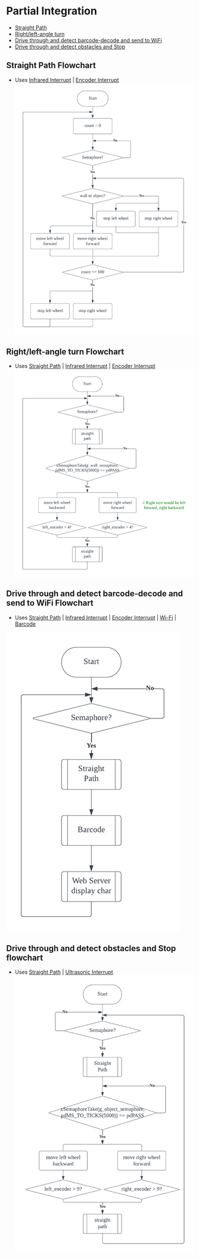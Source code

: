# Partial Integration
- [Straight Path](#straight-path-flowchart)
- [Right/left-angle turn](#rightleft-angle-turn-flowchart)
- [Drive through and detect barcode-decode and send to WiFi](#drive-through-and-detect-barcode-decode-and-send-to-wifi-flowchart)
- [Drive through and detect obstacles and Stop](#drive-through-and-detect-obstacles-and-stop-flowchart)

## Straight Path Flowchart
  - Uses [Infrared Interrupt](../partial_integration_include#left-right-front-infrared-interrupt-flowchart) | [Encoder Interrupt](../driver/encoder/README.md#flowchart)
![straight_flow](../images/partial/partial_straight_flow.png)

## Right/left-angle turn Flowchart
  - Uses [Straight Path](#straight-path-flowchart) | [Infrared Interrupt](../partial_integration_include#left-right-front-infrared-interrupt-flowchart) | [Encoder Interrupt](../driver/encoder/README.md#flowchart)
![turn_flow](../images/partial/partial_turn_flow.png)

## Drive through and detect barcode-decode and send to WiFi Flowchart
  - Uses [Straight Path](#straight-path-flowchart) | [Infrared Interrupt](../partial_integration_include#left-right-front-infrared-interrupt-flowchart) | [Encoder Interrupt](../driver/encoder/README.md#flowchart) | [Wi-Fi](../driver/wifi/README.md) | [Barcode](../driver/barcode/README.md#flowchart)
    
![barcode_wifi_flow](../images/partial/partial_barcode_flow.png)

## Drive through and detect obstacles and Stop flowchart
  - Uses [Straight Path](#straight-path-flowchart) | [Ultrasonic Interrupt](../driver/ultrasonic/README.md#flowchart)
![ultra_detect_flow](../images/partial/partial_ultra_flow.png)

